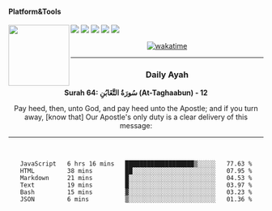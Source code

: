 #### Platform&Tools

[![](https://img.shields.io/badge/-NPM-cb3837?style=flat-square&logo=npm&logoColor=white)](https://npmjs.com/)
[![](https://img.shields.io/badge/PHP-777BB4?style=flat-square&logo=php&logoColor=white)](https://nodejs.org/)
[![](https://img.shields.io/badge/Julia-9558B2?style=flat-square&logo=julia&logoColor=white)](https://nodejs.org/)
<img src="https://avatars.githubusercontent.com/u/31664438?v=4" width="120" align="left">
[![](https://img.shields.io/badge/-Node.js-43853d?style=flat-square&logo=node.js&logoColor=ffffff)](https://nodejs.org/)
[![](https://img.shields.io/badge/Visual_Studio_Code-0078D4?style=flat-square&logo=visual%20studio%20code&logoColor=white)](https://nodejs.org/)

<center>

[![wakatime](https://wakatime.com/badge/user/87646243-158a-4241-a3cb-668e1fa2dbb8.svg)](https://wakatime.com/@87646243-158a-4241-a3cb-668e1fa2dbb8)
               

_______ 
### Daily Ayah

<!--START_SECTION:quran-->

**Surah 64: سُورَةُ التَّغَابُنِ (At-Taghaabun) - 12**

Pay heed, then, unto God, and pay heed unto the Apostle; and if you turn away, [know that] Our Apostle's only duty is a clear delivery of this message:
 <!--END_SECTION:quran-->

  
                       
                                             
_______

&nbsp;&nbsp;     &nbsp;&nbsp;    &nbsp;&nbsp;   &nbsp;&nbsp;
 
<!--START_SECTION:waka-->

```text
JavaScript   6 hrs 16 mins   ███████████████████▒░░░░░   77.63 %
HTML         38 mins         ██░░░░░░░░░░░░░░░░░░░░░░░   07.95 %
Markdown     21 mins         █░░░░░░░░░░░░░░░░░░░░░░░░   04.53 %
Text         19 mins         █░░░░░░░░░░░░░░░░░░░░░░░░   03.97 %
Bash         15 mins         ▓░░░░░░░░░░░░░░░░░░░░░░░░   03.23 %
JSON         6 mins          ▒░░░░░░░░░░░░░░░░░░░░░░░░   01.36 %
```

<!--END_SECTION:waka-->
